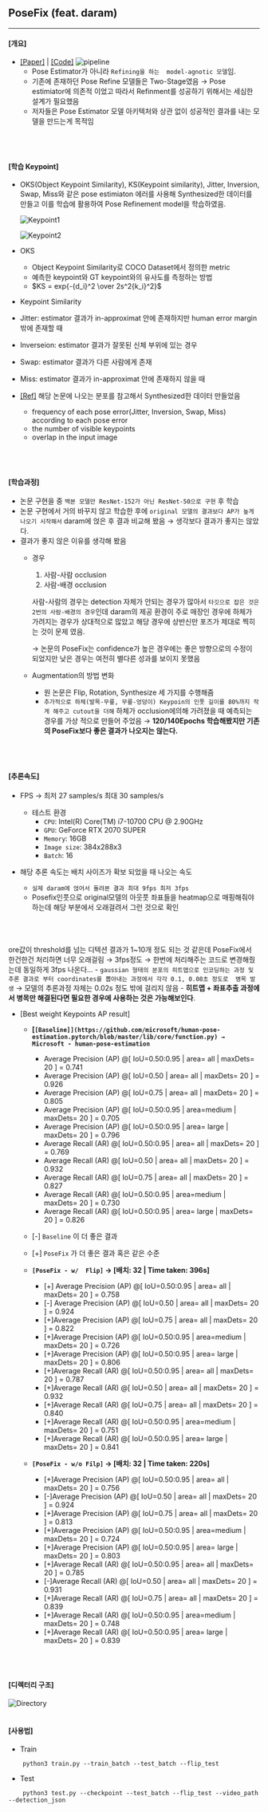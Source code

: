 ## **PoseFix** (feat. daram)
---

#### [개요]
- [[Paper]](https://arxiv.org/abs/1812.03595) | [[Code]](https://github.com/mks0601/PoseFix_RELEASE)
    ![pipeline](./imgs/pipeline.png)
    - Pose Estimator가 아니라  `Refining을 하는  model-agnotic 모델`임.
    - 기존에 존재하던 Pose Refine 모델들은  Two-Stage였음 → Pose estimiator에 의존적 이었고 따라서 Refinment를 성공하기 위해서는 세심한 설계가 필요했음
    - 저자들은 Pose Estimator 모델 아키텍처와 상관 없이 성공적인 결과를 내는 모델을 만드는게 목적임
<br></br>
<br></br>

#### [학습 Keypoint]
- OKS(Object Keypoint Similarity), KS(Keypoint similarity), Jitter, Inversion, Swap, Miss와 같은 pose estimiaton 에러를 사용해 Synthesized한 데이터를 만들고 이를 학습에 활용하여 Pose Refinement model을 학습하였음.

    ![Keypoint1](./imgs/Keypoint_2.png)

    ![Keypoint2](./imgs/Keypoint_1.png)

- OKS
    - Object Keypoint Similarity로 COCO Dataset에서 정의한 metric
    - 예측한 keypoint와 GT keypoint와의 유사도를 측정하는 방법
    - $KS = exp{-{d_i}^2 \over 2s^2{k_i}^2}$

- Keypoint Similarity
- Jitter: estimator 결과가 in-approximat 안에 존재하지만 human error margin 밖에 존재할 때
- Inverseion: estimator 결과가 잘못된 신체 부위에 있는 경우
- Swap: estimator 결과가 다른 사람에게 존재
- Miss: estimator 결과가 in-approximat 안에 존재하지 않을 때
- [[Ref]](https://arxiv.org/abs/1707.05388) 해당 논문에 나오는 분포를 참고해서 Synthesized한 데이터 만들었음
    - frequency of each pose error(Jitter, Inversion, Swap, Miss) according to each pose error
    - the number of visible keypoints
    - overlap in the input image
<br></br>
<br></br>

#### [학습과정]
- 논문 구현을 중 `백본 모델만 ResNet-152가 아닌 ResNet-50으로 구현` 후 학습
- 논문 구현에서 거의 바꾸지 않고 학습한 후에 `original 모델의 결과보다 AP가 높게 나오기 시작해서`  daram에 얹은 후 결과 비교해 봤음 → 생각보다 결과가 좋지는 않았다.
- 결과가 좋지 않은 이유를 생각해 봤음
    -  경우
        1. 사람-사람 occlusion
        2. 사람-배경 occlusion

        사람-사람의 경우는 detection 자체가 안되는 경우가 많아서 `타깃으로 잡은 것은 2번의 사람-배경의 경우`인데  daram의 제공 환경이 주로 매장인 경우에 하체가 가려지는 경우가 상대적으로 많았고 해당 경우에 상반신만 포즈가 제대로 찍히는 것이 문제 였음.

        → 논문의 PoseFix는 confidence가 높은 경우에는 좋은 방향으로의 수정이 되었지만 낮은 경우는 여전히 별다른 성과를 보이지 못했음

    - Augmentation의 방법 변화
        - 원 논문은 Flip, Rotation, Synthesize 세 가지를 수행해줌
        - `추가적으로 하체(발목-무릎, 무릎-엉덩이) Keypoin의 인풋 길이를 80%까지 작게 해주고 cutout을 더해` 하체가 occlusion에의해 가려졌을 때 예측되는 경우를 가상 적으로 만들어 주었음 → **120/140Epochs 학습해봤지만 기존의 PoseFix보다 좋은 결과가 나오지는 않는다.**
<br></br>
<br></br>

#### [추론속도]
- FPS → 최저 27 samples/s   최대 30 samples/s
    - 테스트 환경
        - `CPU`: Intel(R) Core(TM) i7-10700 CPU @ 2.90GHz
        - `GPU`: GeForce RTX 2070 SUPER
        - `Memory`: 16GB
        - `Image size`: 384x288x3
        - `Batch`: 16

- 해당 추론 속도는 배치 사이즈가 확보 되었을 때 나오는 속도
    - `실제 daram에 얹어서 돌려본 결과 최대 9fps 최저 3fps`
    - Posefix인풋으로 original모델의 아웃풋 좌표들을 heatmap으로 매핑해줘야하는데 해당 부분에서 오래걸려서 그런 것으로 확인
<br></br>
<br></br>

ore값이 threshold를 넘는 디텍션 결과가 1~10개 정도 되는 것 같은데 PoseFix에서 한건한건 처리하면 너무 오래걸림 → 3fps정도 → 한번에 처리해주는 코드로 변경해줬는데 동일하게 3fps 나온다...
    - `gaussian 형태의 분포의 히트맵으로 인코딩하는 과정 및 추론 결과로 부터 coordinates를 뽑아내는 과정에서 각각 0.1, 0.08초 정도로  병목 발생`  → 모델의 추론과정 자체는 0.02s 정도 밖에 걸리지 않음
    - **히트맵 + 좌표추출 과정에서 병목만 해결된다면 필요한 경우에 사용하는 것은 가능해보인다**.

- [Best weight Keypoints AP result]
    - **[`[Baseline]](https://github.com/microsoft/human-pose-estimation.pytorch/blob/master/lib/core/function.py) → Microsoft - human-pose-estimation`**

        - Average Precision (AP) @[ IoU=0.50:0.95 | area= all | maxDets= 20 ] = 0.741
        - Average Precision (AP) @[ IoU=0.50 | area= all | maxDets= 20 ] = 0.926
        - Average Precision (AP) @[ IoU=0.75 | area= all | maxDets= 20 ] = 0.805
        - Average Precision (AP) @[ IoU=0.50:0.95 | area=medium | maxDets= 20 ] = 0.705
        - Average Precision (AP) @[ IoU=0.50:0.95 | area= large | maxDets= 20 ] = 0.796
        - Average Recall (AR) @[ IoU=0.50:0.95 | area= all | maxDets= 20 ] = 0.769
        - Average Recall (AR) @[ IoU=0.50 | area= all | maxDets= 20 ] = 0.932
        - Average Recall (AR) @[ IoU=0.75 | area= all | maxDets= 20 ] = 0.827
        - Average Recall (AR) @[ IoU=0.50:0.95 | area=medium | maxDets= 20 ] = 0.730
        - Average Recall (AR) @[ IoU=0.50:0.95 | area= large | maxDets= 20 ] = 0.826

    - [-] `Baseline` 이 더 좋은 결과
    - [+] `PoseFix` 가 더 좋은 결과 혹은 같은 수준

    - **`[PoseFix - w/  Flip]` → [배치: 32  |  Time taken: 396s]**
        - [+] Average Precision (AP) @[ IoU=0.50:0.95 | area= all | maxDets= 20 ] = 0.758
        - [-] Average Precision (AP) @[ IoU=0.50 | area= all | maxDets= 20 ] = 0.924
        - [+]Average Precision (AP) @[ IoU=0.75 | area= all | maxDets= 20 ] = 0.822
        - [+]Average Precision (AP) @[ IoU=0.50:0.95 | area=medium | maxDets= 20 ] = 0.726
        - [+]Average Precision (AP) @[ IoU=0.50:0.95 | area= large | maxDets= 20 ] = 0.806
        - [+]Average Recall (AR) @[ IoU=0.50:0.95 | area= all | maxDets= 20 ] = 0.787
        - [+]Average Recall (AR) @[ IoU=0.50 | area= all | maxDets= 20 ] = 0.932
        - [+]Average Recall (AR) @[ IoU=0.75 | area= all | maxDets= 20 ] = 0.840
        - [+]Average Recall (AR) @[ IoU=0.50:0.95 | area=medium | maxDets= 20 ] = 0.751
        - [+]Average Recall (AR) @[ IoU=0.50:0.95 | area= large | maxDets= 20 ] = 0.841

    - **`[PoseFix - w/o Filp]` → [배치: 32  |  Time taken: 220s]**

        - [+]Average Precision (AP) @[ IoU=0.50:0.95 | area= all | maxDets= 20 ] = 0.756
        - [-]Average Precision (AP) @[ IoU=0.50 | area= all | maxDets= 20 ] = 0.924
        - [+]Average Precision (AP) @[ IoU=0.75 | area= all | maxDets= 20 ] = 0.813
        - [+]Average Precision (AP) @[ IoU=0.50:0.95 | area=medium | maxDets= 20 ] = 0.724
        - [+]Average Precision (AP) @[ IoU=0.50:0.95 | area= large | maxDets= 20 ] = 0.803
        - [+]Average Recall (AR) @[ IoU=0.50:0.95 | area= all | maxDets= 20 ] = 0.785
        - [-]Average Recall (AR) @[ IoU=0.50 | area= all | maxDets= 20 ] = 0.931
        - [+]Average Recall (AR) @[ IoU=0.75 | area= all | maxDets= 20 ] = 0.839
        - [+]Average Recall (AR) @[ IoU=0.50:0.95 | area=medium | maxDets= 20 ] = 0.748
        - [+]Average Recall (AR) @[ IoU=0.50:0.95 | area= large | maxDets= 20 ] = 0.839
<br></br>
<br></br>



#### [디렉터리 구조]
![Directory](./imgs/Directory.png)
<br></br>


#### [사용법]
- Train
``` shell
    python3 train.py --train_batch --test_batch --flip_test
```

- Test
``` shell
    python3 test.py --checkpoint --test_batch --flip_test --video_path --detection_json
```
